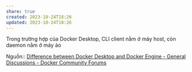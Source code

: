 ```yaml
---
share: true
created: 2023-10-24T18:26
updated: 2023-10-24T18:26
---
```

Trong trường hợp của Docker Desktop, CLI client nằm ở máy host, còn daemon nằm ở máy ảo

Nguồn:: [Difference between Docker Desktop and Docker Engine - General Discussions - Docker Community Forums](https://forums.docker.com/t/difference-between-docker-desktop-and-docker-engine/124612/2?u=ooker)